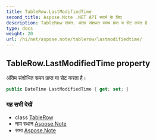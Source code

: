 ```yaml
---
title: TableRow.LastModifiedTime
second_title: Aspose.Note .NET API संदर्भ के लिए
description: TableRow संपत्त. अंतम संशधत समय प्रप्त य सेट करत है
type: docs
weight: 20
url: /hi/net/aspose.note/tablerow/lastmodifiedtime/
---
```

## TableRow.LastModifiedTime property

अंतिम संशोधित समय प्राप्त या सेट करता है।

```csharp
public DateTime LastModifiedTime { get; set; }
```

### यह सभी देखें

* class [TableRow](../)
* नाम स्थान [Aspose.Note](../../tablerow/)
* सभा [Aspose.Note](../../../)


